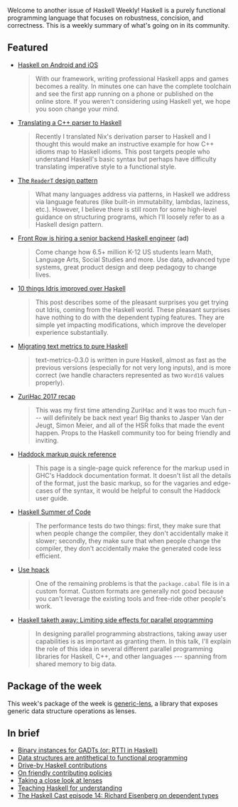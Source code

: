 Welcome to another issue of Haskell Weekly!
Haskell is a purely functional programming language that focuses on robustness, concision, and correctness.
This is a weekly summary of what's going on in its community.

## Featured

-   [Haskell on Android and iOS](http://keera.co.uk/blog/2017/06/01/haskell-android-ios/)

    > With our framework, writing professional Haskell apps and games becomes a reality. In minutes one can have the complete toolchain and see the first app running on a phone or published on the online store. If you weren't considering using Haskell yet, we hope you soon change your mind.

-   [Translating a C++ parser to Haskell](http://www.haskellforall.com/2017/06/translating-c-parser-to-haskell.html)

    > Recently I translated Nix's derivation parser to Haskell and I thought this would make an instructive example for how C++ idioms map to Haskell idioms. This post targets people who understand Haskell's basic syntax but perhaps have difficulty translating imperative style to a functional style.

-   [The `ReaderT` design pattern](https://www.fpcomplete.com/blog/2017/06/readert-design-pattern)

    > What many languages address via patterns, in Haskell we address via language features (like built-in immutability, lambdas, laziness, etc.). However, I believe there is still room for some high-level guidance on structuring programs, which I'll loosely refer to as a Haskell design pattern.

-   [Front Row is hiring a senior backend Haskell engineer](https://frontrow.workable.com/j/463B843754) (ad)

    > Come change how 6.5+ million K-12 US students learn Math, Language Arts, Social Studies and more. Use data, advanced type systems, great product design and deep pedagogy to change lives.

-   [10 things Idris improved over Haskell](https://deque.blog/2017/06/14/10-things-idris-improved-over-haskell/)

    > This post describes some of the pleasant surprises you get trying out Idris, coming from the Haskell world. These pleasant surprises have nothing to do with the dependent typing features. They are simple yet impacting modifications, which improve the developer experience substantially.

-   [Migrating text metrics to pure Haskell](https://markkarpov.com/post/migrating-text-metrics.html)

    > text-metrics-0.3.0 is written in pure Haskell, almost as fast as the previous versions (especially for not very long inputs), and is more correct (we handle characters represented as two `Word16` values properly).

-   [ZuriHac 2017 recap](https://jship.github.io/posts/2017-06-11-zurihac-recap.html)

    > This was my first time attending ZuriHac and it was too much fun --- will definitely be back next year! Big thanks to Jasper Van der Jeugt, Simon Meier, and all of the HSR folks that made the event happen. Props to the Haskell community too for being friendly and inviting.

-   [Haddock markup quick reference](https://github.com/aisamanra/haddock-cheatsheet/blob/c3485d33e6bb42beb41c9768f6f8050eed4aaabc/haddocks.md#readme)

    > This page is a single-page quick reference for the markup used in GHC's Haddock documentation format. It doesn't list all the details of the format, just the basic markup, so for the vagaries and edge-cases of the syntax, it would be helpful to consult the Haddock user guide.

-   [Haskell Summer of Code](https://jaredweakly.com/blog/haskell-summer-of-code/)

    > The performance tests do two things: first, they make sure that when people change the compiler, they don't accidentally make it slower; secondly, they make sure that when people change the compiler, they don't accidentally make the generated code less efficient.

-   [Use hpack](https://e.xtendo.org/haskell/hpack)

    > One of the remaining problems is that the `package.cabal` file is in a custom format. Custom formats are generally not good because you can't leverage the existing tools and free-ride other people's work.

-   [Haskell taketh away: Limiting side effects for parallel programming](https://www.youtube.com/watch?v=lC5UWG5N8oY)

    > In designing parallel programming abstractions, taking away user capabilities is as important as granting them. In this talk, I'll explain the role of this idea in several different parallel programming libraries for Haskell, C++, and other languages --- spanning from shared memory to big data.

## Package of the week

This week's package of the week is [generic-lens](https://hackage.haskell.org/package/generic-lens-0.2.0.0),
a library that exposes generic data structure operations as lenses.

## In brief

-   [Binary instances for GADTs (or: RTTI in Haskell)](https://www.well-typed.com/blog/2017/06/rtti/)
-   [Data structures are antithetical to functional programming](http://degoes.net/articles/kill-data)
-   [Drive-by Haskell contributions](http://ndmitchell.com/downloads/slides-drive-by_haskell_contributions-09_jun_2017.pdf)
-   [On friendly contributing policies](https://ro-che.info/articles/2017-06-12-friendly-contributing-policies)
-   [Taking a close look at lenses](https://mmhaskell.com/blog/2017/6/12/taking-a-close-look-at-lenses)
-   [Teaching Haskell for understanding](https://docs.google.com/presentation/d/1_I5mYXivG5NbOHnICld_Xo41uOyAT57Yade5qfz2toQ/edit#slide=id.p)
-   [The Haskell Cast episode 14: Richard Eisenberg on dependent types](http://www.haskellcast.com/episode/014-richard-eisenberg-on-dependent-types-in-haskell)
